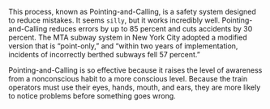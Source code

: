 This process, known as Pointing-and-Calling, is a safety system
designed to reduce mistakes. It seems `silly`, but it works incredibly
well. Pointing-and-Calling reduces errors by up to 85 percent and cuts
accidents by 30 percent. The MTA subway system in New York City
adopted a modified version that is “point-only,” and “within two years
of implementation, incidents of incorrectly berthed subways fell 57
percent.”

Pointing-and-Calling is so effective because it raises the level of
awareness from a nonconscious habit to a more conscious level.
Because the train operators must use their eyes, hands, mouth, and
ears, they are more likely to notice problems before something goes
wrong.
